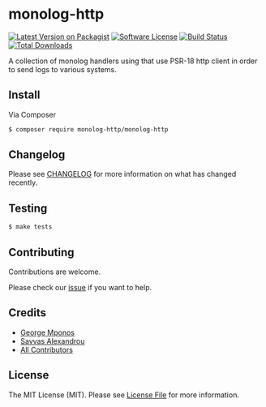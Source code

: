 # monolog-http

[![Latest Version on Packagist][ico-version]][link-packagist]
[![Software License][ico-license]](LICENSE.md)
[![Build Status][ico-travis]][link-travis]
[![Total Downloads][ico-downloads]][link-downloads]

A collection of monolog handlers using that use PSR-18 http client in order to send logs to various systems.

## Install

Via Composer

``` bash
$ composer require monolog-http/monolog-http
```

## Changelog

Please see [CHANGELOG](CHANGELOG.md) for more information on what has changed recently.

## Testing

``` bash
$ make tests
```

## Contributing

Contributions are welcome.

Please check our [issue](https://github.com/monolog-http/monolog-http/issues) if you want to help.

## Credits

- [George Mponos](https://github.com/gmponos)
- [Savvas Alexandrou](https://github.com/savvasal)
- [All Contributors][link-contributors]

## License

The MIT License (MIT). Please see [License File](LICENSE.md) for more information.

[ico-version]: https://img.shields.io/packagist/v/gmponos/monolog-http.svg?style=flat-square
[ico-license]: https://img.shields.io/badge/license-MIT-brightgreen.svg?style=flat-square
[ico-travis]: https://img.shields.io/travis/gmponos/monolog-http/master.svg?style=flat-square
[ico-downloads]: https://img.shields.io/packagist/dt/gmponos/monolog-http.svg?style=flat-square

[link-packagist]: https://packagist.org/packages/gmponos/monolog-http
[link-travis]: https://travis-ci.org/gmponos/monolog-http
[link-downloads]: https://packagist.org/packages/gmponos/monolog-http
[link-contributors]: ../../contributors
